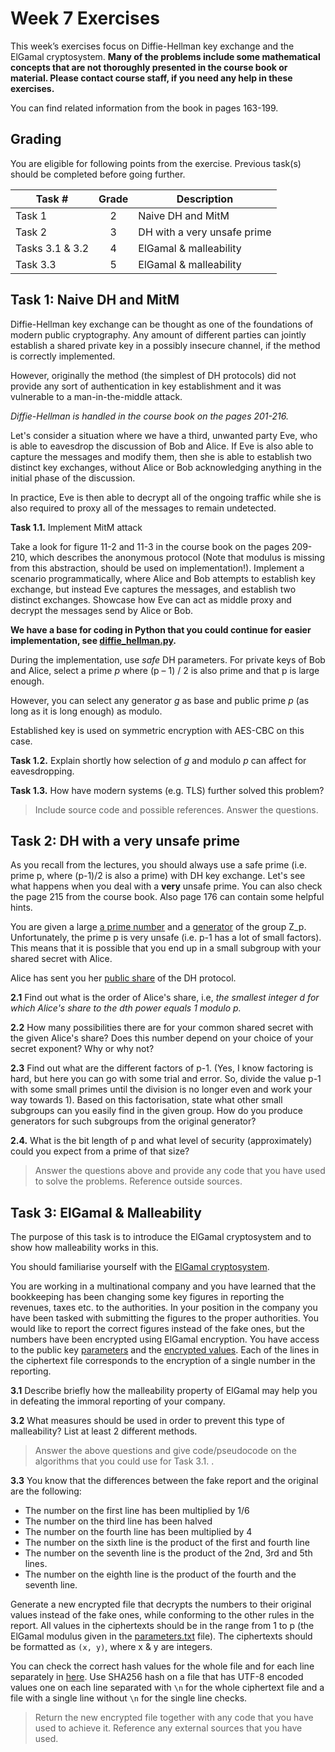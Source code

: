# Week 7 Exercises

This week’s exercises focus on Diffie-Hellman key exchange and the ElGamal cryptosystem. **Many of the problems include some mathematical concepts that are not thoroughly presented in the course book or material. Please contact course staff, if you need any help in these exercises.**

You can find related information from the book in pages 163-199. 

## Grading

You are eligible for following points from the exercise. Previous task(s) should be completed before going further.

Task #|Grade|Description|
-----|:---:|-----------|
Task 1 | 2 |  Naive DH and MitM
Task 2 | 3 | DH with a very unsafe prime
Tasks 3.1 & 3.2 | 4 | ElGamal & malleability
Task 3.3| 5 | ElGamal & malleability

## Task 1: Naive DH and MitM ##

Diffie-Hellman key exchange can be thought as one of the foundations of modern public cryptography. Any amount of different parties can jointly establish a shared private key in a possibly insecure channel, if the method is correctly implemented.

However, originally the method (the simplest of DH protocols) did not provide any sort of authentication in key establishment and it was vulnerable to a man-in-the-middle attack.

*Diffie-Hellman is handled in the course book on the pages 201-216.* 

Let's consider a situation where we have a third, unwanted party Eve, who is able to eavesdrop the discussion of Bob and Alice. If Eve is also able to capture the messages and modify them, then she is able to establish two distinct key exchanges, without Alice or Bob acknowledging anything in the initial phase of the discussion.

In practice, Eve is then able to decrypt all of the ongoing traffic while she is also required to proxy all of the messages to remain undetected.

**Task 1.1.** Implement MitM attack

Take a look for figure 11-2 and 11-3 in the course book on the pages 209-210, which describes the anonymous protocol (Note that modulus is missing from this abstraction, should be used on implementation!). Implement a scenario programmatically, where Alice and Bob attempts to establish key exchange, but instead Eve captures the messages, and establish two distinct exchanges. Showcase how Eve can act as middle proxy and decrypt the messages send by Alice or Bob. 

**We have a base for coding in Python that you could continue for easier implementation, see [diffie_hellman.py](diffie_hellman.py).**

During the implementation, use *safe* DH parameters. For private keys of Bob and Alice, select a prime *p* where (p – 1) / 2 is also prime and that p is large enough.

However, you can select any generator *g* as base and public prime *p* (as long as it is long enough) as modulo. 

Established key is used on symmetric encryption with AES-CBC on this case.

**Task 1.2.** Explain shortly how selection of *g* and modulo *p* can affect for eavesdropping. 


**Task 1.3.** How have modern systems (e.g. TLS) further solved this problem?

> Include source code and possible references. Answer the questions.

## Task 2: DH with a very unsafe prime ##

As you recall from the lectures, you should always use a safe prime (i.e. prime p, where (p-1)/2 is also a prime) with DH key exchange. Let's see what happens when you deal with a **very** unsafe prime. You can also check the page 215 from the course book. Also page 176 can contain some helpful hints.

You are given a large [a prime number](t2_files/unsafe_p.txt) and a [generator](t2_files/generator.txt) of the group Z_p. Unfortunately, the prime p is very unsafe (i.e. p-1 has a lot of small factors). This means that it is possible that you end up in a small subgroup with your shared secret with Alice.

Alice has sent you her [public share](t2_files/unsafe_ga.txt) of the DH protocol. 

**2.1** Find out what is the order of Alice's share, i.e, *the smallest integer d for which Alice's share to the dth power equals 1 modulo p.*

**2.2** How many possibilities there are for your common shared secret with the given Alice's share? Does this number depend on your choice of your secret exponent? Why or why not?

**2.3** Find out what are the different factors of p-1. (Yes, I know factoring is hard, but here you can go with some trial and error. So, divide the value p-1 with some small primes until the division is no longer even and work your way towards 1). Based on this factorisation, state what other small subgroups can you easily find in the given group. How do you produce generators for such subgroups from the original generator?

**2.4.** What is the bit length of p and what level of security (approximately) could you expect from a prime of that size?

> Answer the questions above and provide any code that you have used to solve the problems. Reference outside sources.

## Task 3: ElGamal & Malleability ##
The purpose of this task is to introduce the ElGamal cryptosystem and to show how malleability works in this.

You should familiarise yourself with the [ElGamal cryptosystem](https://en.wikipedia.org/wiki/ElGamal_encryption).

You are working in a multinational company and you have learned that the bookkeeping has been changing some key figures in reporting the revenues, taxes etc. to the authorities. In your position in the company you have been tasked with submitting the figures to the proper authorities. You would like to report the correct figures instead of the fake ones, but the numbers have been encrypted using ElGamal encryption. You have access to the public key [parameters](t3_files/parameters.txt) and the [encrypted values](t3_files/ciphertexts.txt). Each of the lines in the ciphertext file corresponds to the encryption of a single number in the reporting.

**3.1** Describe briefly how the malleability property of ElGamal may help you in defeating the immoral reporting of your company.

**3.2** What measures should be used in order to prevent this type of malleability? List at least 2 different methods.

> Answer the above questions and give code/pseudocode on the algorithms that you could use for Task 3.1. .

**3.3** You know that the differences between the fake report and the original are the following:
* The number on the first line has been multiplied by 1/6
* The number on the third line has been halved
* The number on the fourth line has been multiplied by 4
* The number on the sixth line is the product of the first and fourth line
* The number on the seventh line is the product of the 2nd, 3rd and 5th lines.
* The number on the eighth line is the product of the fourth and the seventh line.

Generate a new encrypted file that decrypts the numbers to their original values instead of the fake ones, while conforming to the other rules in the report.
All values in the ciphertexts should be in the range from 1 to p (the ElGamal modulus given in the [parameters.txt](t3_files/parameters.txt) file). The ciphertexts should be formatted as `(x, y)`, where x & y are integers.

You can check the correct hash values for the whole file and for each line separately in [here](t3_files/hash_solutions.txt). Use SHA256 hash on a file that has UTF-8 encoded values one on each line separated with `\n` for the whole ciphertext file and a file with a single line without `\n` for the single line checks.

> Return the new encrypted file together with any code that you have used to achieve it. Reference any external sources that you have used.

